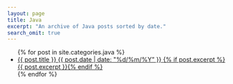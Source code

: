 ```yaml
---
layout: page
title: Java
excerpt: "An archive of Java posts sorted by date."
search_omit: true
---
```




<ul class="post-list">
    {% for post in site.categories.java %}
    <li>
        <article>
            <a href="{{ site.url }}{{ post.url }}">{{ post.title }} <span class="entry-date">
                    <time datetime="{{ post.date | date_to_xmlschema }}">{{ post.date | date: "%d/%m/%Y" }}</time>
                </span>{% if post.excerpt %} <span class="excerpt">{{ post.excerpt }}</span>{% endif %}</a>
        </article>
    </li>
    {% endfor %}
</ul>
